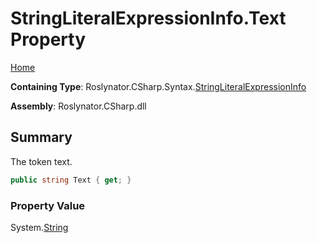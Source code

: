 # StringLiteralExpressionInfo\.Text Property

[Home](../../../../../README.md)

**Containing Type**: Roslynator\.CSharp\.Syntax\.[StringLiteralExpressionInfo](../README.md)

**Assembly**: Roslynator\.CSharp\.dll

## Summary

The token text\.

```csharp
public string Text { get; }
```

### Property Value

System\.[String](https://docs.microsoft.com/en-us/dotnet/api/system.string)

